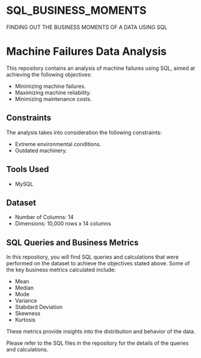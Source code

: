 # SQL_BUSINESS_MOMENTS
FINDING OUT THE BUSINESS MOMENTS OF A DATA USING SQL

# Machine Failures Data Analysis

This repository contains an analysis of machine failures using SQL, aimed at achieving the following objectives:

- Minimizing machine failures.
- Maximizing machine reliability.
- Minimizing maintenance costs.

## Constraints

The analysis takes into consideration the following constraints:

- Extreme environmental conditions.
- Outdated machinery.

## Tools Used

- MySQL

## Dataset

- Number of Columns: 14
- Dimensions: 10,000 rows x 14 columns

## SQL Queries and Business Metrics

In this repository, you will find SQL queries and calculations that were performed on the dataset to achieve the objectives stated above. Some of the key business metrics calculated include:

- Mean
- Median
- Mode
- Variance
- Stabdard Deviation
- Skewness
- Kurtosis

These metrics provide insights into the distribution and behavior of the data.

Please refer to the SQL files in the repository for the details of the queries and calculations.







